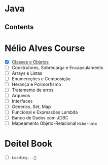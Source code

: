 # Java

## Contents

# Nélio Alves Course
- [X] [Classes e Objetos](https://github.com/thomazllr/java/tree/main/nelio_alves/Aclasses)
- [ ] Construtores, Sobrecarga e Encapsulamento
- [ ] Arrays e Listas
- [ ] Enumereções e Composição 
- [ ] Herança e Polimorfismo
- [ ] Tratamento de erros
- [ ] Arquivos
- [ ] Interfaces
- [ ] Generics, Set, Map
- [ ] Funcional e Expressões Lambda
- [ ] Banco de Dados com JDBC
- [ ] Mapeamento Objeto-Relacional ``Hibernate``

# Deitel Book
  - [ ] ``Loading...🚧``
